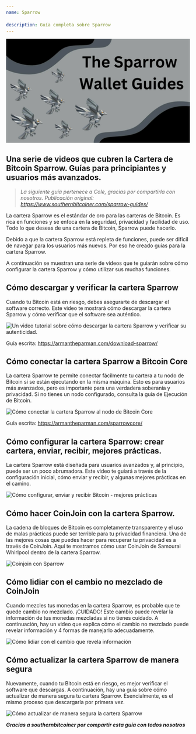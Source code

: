 ```yaml
---
name: Sparrow

description: Guía completa sobre Sparrow
---
```


![cover](assets/cover.webp)

## Una serie de videos que cubren la Cartera de Bitcoin Sparrow. Guías para principiantes y usuarios más avanzados.

> _La siguiente guía pertenece a Cole, gracias por compartirla con nosotros. Publicación original: https://www.southernbitcoiner.com/sparrow-guides/_

La cartera Sparrow es el estándar de oro para las carteras de Bitcoin. Es rica en funciones y se enfoca en la seguridad, privacidad y facilidad de uso. Todo lo que deseas de una cartera de Bitcoin, Sparrow puede hacerlo.

Debido a que la cartera Sparrow está repleta de funciones, puede ser difícil de navegar para los usuarios más nuevos. Por eso he creado guías para la cartera Sparrow.

A continuación se muestran una serie de videos que te guiarán sobre cómo configurar la cartera Sparrow y cómo utilizar sus muchas funciones.

## Cómo descargar y verificar la cartera Sparrow

Cuando tu Bitcoin está en riesgo, debes asegurarte de descargar el software correcto. Este video te mostrará cómo descargar la cartera Sparrow y cómo verificar que el software sea auténtico.

![Un video tutorial sobre cómo descargar la cartera Sparrow y verificar su autenticidad.](https://www.youtube.com/watch?v=MyDMvjGFdDE)

Guía escrita: https://armantheparman.com/download-sparrow/

## Cómo conectar la cartera Sparrow a Bitcoin Core

La cartera Sparrow te permite conectar fácilmente tu cartera a tu nodo de Bitcoin si se están ejecutando en la misma máquina. Esto es para usuarios más avanzados, pero es importante para una verdadera soberanía y privacidad. Si no tienes un nodo configurado, consulta la guía de Ejecución de Bitcoin.

![Cómo conectar la cartera Sparrow al nodo de Bitcoin Core](https://www.youtube.com/watch?v=9Aw6OAXxE_Y)

Guía escrita: https://armantheparman.com/sparrowcore/

## Cómo configurar la cartera Sparrow: crear cartera, enviar, recibir, mejores prácticas.

La cartera Sparrow está diseñada para usuarios avanzados y, al principio, puede ser un poco abrumadora. Este video te guiará a través de la configuración inicial, cómo enviar y recibir, y algunas mejores prácticas en el camino.

![Cómo configurar, enviar y recibir Bitcoin - mejores prácticas](https://youtu.be/7QCKSPIq0Ac)

## Cómo hacer CoinJoin con la cartera Sparrow.

La cadena de bloques de Bitcoin es completamente transparente y el uso de malas prácticas puede ser terrible para tu privacidad financiera. Una de las mejores cosas que puedes hacer para recuperar tu privacidad es a través de CoinJoin. Aquí te mostramos cómo usar CoinJoin de Samourai Whirlpool dentro de la cartera Sparrow.

![Coinjoin con Sparrow](https://youtu.be/p24SxLI1ews)

## Cómo lidiar con el cambio no mezclado de CoinJoin

Cuando mezcles tus monedas en la cartera Sparrow, es probable que te quede cambio no mezclado. ¡CUIDADO! Este cambio puede revelar la información de tus monedas mezcladas si no tienes cuidado. A continuación, hay un video que explica cómo el cambio no mezclado puede revelar información y 4 formas de manejarlo adecuadamente.

![Cómo lidiar con el cambio que revela información](https://youtu.be/dnzZtgNQS0g)

## Cómo actualizar la cartera Sparrow de manera segura

Nuevamente, cuando tu Bitcoin está en riesgo, es mejor verificar el software que descargas. A continuación, hay una guía sobre cómo actualizar de manera segura tu cartera Sparrow. Esencialmente, es el mismo proceso que descargarla por primera vez.

![Cómo actualizar de manera segura la cartera Sparrow](https://youtu.be/IThaolnDgSo)

**_Gracias a southernbitcoiner por compartir esta guía con todos nosotros_**
